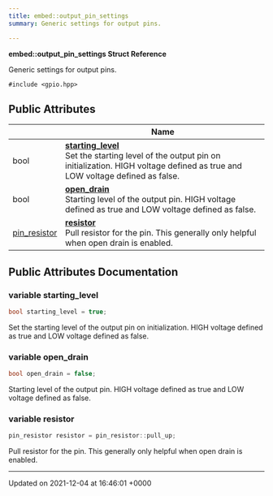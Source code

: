 ```yaml
---
title: embed::output_pin_settings
summary: Generic settings for output pins.  

---
```


**embed::output_pin_settings Struct Reference**

Generic settings for output pins. 


`#include <gpio.hpp>`

## Public Attributes

|                | Name           |
| -------------- | -------------- |
| bool | **[starting_level](classes/structembed_1_1output__pin__settings/#variable-starting-level)** <br>Set the starting level of the output pin on initialization. HIGH voltage defined as true and LOW voltage defined as false.  |
| bool | **[open_drain](classes/structembed_1_1output__pin__settings/#variable-open-drain)** <br>Starting level of the output pin. HIGH voltage defined as true and LOW voltage defined as false.  |
| [pin_resistor](namespaces/namespaceembed/#enum-pin-resistor) | **[resistor](classes/structembed_1_1output__pin__settings/#variable-resistor)** <br>Pull resistor for the pin. This generally only helpful when open drain is enabled.  |

## Public Attributes Documentation

### variable starting_level

```cpp
bool starting_level = true;
```

Set the starting level of the output pin on initialization. HIGH voltage defined as true and LOW voltage defined as false. 

### variable open_drain

```cpp
bool open_drain = false;
```

Starting level of the output pin. HIGH voltage defined as true and LOW voltage defined as false. 

### variable resistor

```cpp
pin_resistor resistor = pin_resistor::pull_up;
```

Pull resistor for the pin. This generally only helpful when open drain is enabled. 

-------------------------------

Updated on 2021-12-04 at 16:46:01 +0000